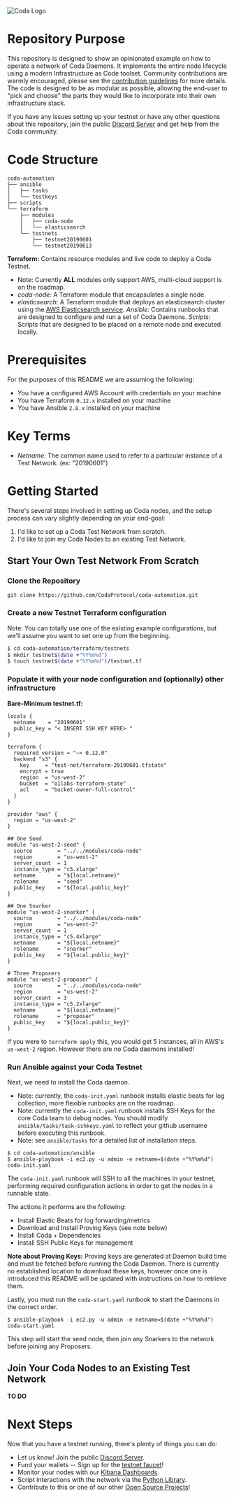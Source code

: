 ![Coda Logo](https://cdn.codaprotocol.com/v4/static/img/coda-logo.png)

# Repository Purpose 
This repository is designed to show an opinionated example on how to operate a network of Coda Daemons. It implements the entire node lifecycle using a modern Infrastructure as Code toolset. Community contributions are warmly encouraged, please see the [contribution guidelines](#to-do) for more details. The code is designed to be as modular as possible, allowing the end-user to "pick and choose" the parts they would like to incorporate into their own infrastructure stack. 

If you have any issues setting up your testnet or have any other questions about this repository, join the public [Discord Server](https://discord.gg/ShKhA7J) and get help from the Coda community.

# Code Structure
```
coda-automation
├── ansible
│   ├── tasks
│   └── testkeys
├── scripts
└── terraform
    ├── modules
    │   ├── coda-node
    │   └── elasticsearch
    └── testnets
        ├── testnet20190601
        └── testnet20190613
```

**Terraform:** Contains resource modules and live code to deploy a Coda Testnet. 
- Note: Currently **ALL** modules only support AWS, multi-cloud support is on the roadmap.
- *coda-node:* A Terraform module that encapsulates a single node.
- *elasticsearch:* A Terraform module that deploys an elasticsearch cluster using the [AWS Elasticsearch service](https://aws.amazon.com/elasticsearch-service/). 
*Ansible:* Contains runbooks that are designed to configure and run a set of Coda Daemons.
*Scripts:* Scripts that are designed to be placed on a remote node and executed locally. 

# Prerequisites
For the purposes of this README we are assuming the following: 
- You have a configured AWS Account with credentials on your machine
- You have Terraform `0.12.x` installed on your machine
- You have Ansible `2.8.x` installed on your machine

# Key Terms
- *Netname*: The common name used to refer to a particular instance of a Test Network. (ex: "20190601") 

# Getting Started 
There's several steps involved in setting up Coda nodes, and the setup process can vary slightly depending on your end-goal: 
1. I'd like to set up a Coda Test Network from scratch. 
2. I'd like to join my Coda Nodes to an existing Test Network. 



## Start Your Own Test Network From Scratch

### Clone the Repository
`git clone https://github.com/CodaProtocol/coda-automation.git`

### Create a new Testnet Terraform configuration
Note: You can totally use one of the existing example configurations, but we'll assume you want to set one up from the beginning.
``` bash
$ cd coda-automation/terraform/testnets
$ mkdir testnet$(date +"%Y%m%d")
$ touch testnet$(date +"%Y%m%d")/testnet.tf
```

### Populate it with your node configuration and (optionally) other infrastructure
**Bare-Minimum testnet.tf:**
```
locals {
  netname    = "20190601"                                                                                                                                                                                                                                                                                                                                                               
  public_key = "< INSERT SSH KEY HERE> "
}

terraform {
  required_version = "~> 0.12.0"
  backend "s3" {
    key     = "test-net/terraform-20190601.tfstate"
    encrypt = true
    region  = "us-west-2"
    bucket  = "o1labs-terraform-state"
    acl     = "bucket-owner-full-control"
  }
}

provider "aws" {
  region = "us-west-2"
}

## One Seed
module "us-west-2-seed" {
  source        = "../../modules/coda-node"
  region        = "us-west-2"
  server_count  = 1
  instance_type = "c5.xlarge"
  netname       = "${local.netname}"
  rolename      = "seed"
  public_key    = "${local.public_key}"
}

## One Snarker
module "us-west-2-snarker" {
  source        = "../../modules/coda-node"
  region        = "us-west-2"
  server_count  = 1
  instance_type = "c5.4xlarge"
  netname       = "${local.netname}"
  rolename      = "snarker"
  public_key    = "${local.public_key}"
}

# Three Proposers
module "us-west-2-proposer" {
  source        = "../../modules/coda-node"
  region        = "us-west-2"
  server_count  = 3
  instance_type = "c5.2xlarge"
  netname       = "${local.netname}"
  rolename      = "proposer"
  public_key    = "${local.public_key}"
}
```

If you were to `terraform apply` this, you would get 5 instances, all in AWS's `us-west-2` region. However there are no Coda daemons installed! 

### Run Ansible against your Coda Testnet
Next, we need to install the Coda daemon.
- Note: currently, the `coda-init.yaml` runbook installs elastic beats for log collection, more flexible runbooks are on the roadmap. 
- Note: currently the `coda-init.yaml` runbook installs SSH Keys for the core Coda team to debug nodes. You should modify `ansible/tasks/task-sshkeys.yaml` to reflect your github username before executing this runbook.
- Note: see `ansible/tasks` for a detailed list of installation steps.  
```
$ cd coda-automation/ansible
$ ansible-playbook -i ec2.py -u admin -e netname=$(date +"%Y%m%d") coda-init.yaml
```

The `coda-init.yaml` runbook will SSH to all the machines in your testnet, performing required configuration actions in order to get the nodes in a runnable state. 

The actions it performs are the following: 
- Install Elastic Beats for log forwarding/metrics
- Download and Install Proving Keys (see note below)
- Install Coda + Dependencies
- Install SSH Public Keys for management

**Note about Proving Keys:** Proving keys are generated at Daemon build time and must be fetched before running the Coda Daemon. There is currently no established location to download these keys, however once one is introduced this README will be updated with instructions on how to retrieve them. 

Lastly, you must run the `coda-start.yaml` runbook to start the Daemons in the correct order. 

```
$ ansible-playbook -i ec2.py -u admin -e netname=$(date +"%Y%m%d") coda-start.yaml
```

This step will start the seed node, then join any Snarkers to the network before joining any Proposers. 

## Join Your Coda Nodes to an Existing Test Network

**TO DO**

# Next Steps
Now that you have a testnet running, there's plenty of things you can do: 
- Let us know! Join the public [Discord Server](https://discord.gg/ShKhA7J). 
- Fund your wallets -- Sign up for the [testnet faucet](#to-do)!
- Monitor your nodes with our [Kibana Dashboards](#to-do).
- Script interactions with the network via the [Python Library](#to-do). 
- Contribute to this or one of our other [Open Source Projects](#to-do)! 